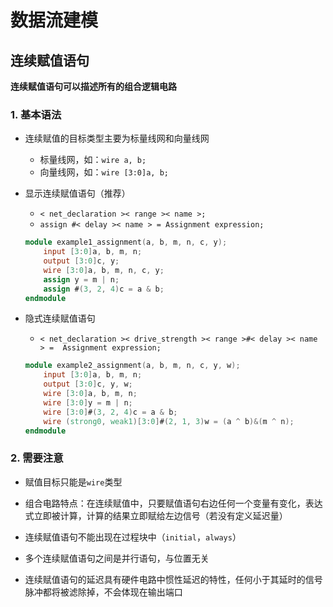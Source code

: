 # 数据流建模

## 连续赋值语句

**连续赋值语句可以描述所有的组合逻辑电路**

### 1. 基本语法

+ 连续赋值的目标类型主要为标量线网和向量线网
  + 标量线网，如：`wire a, b;`
  + 向量线网，如：`wire [3:0]a, b;`

+ 显示连续赋值语句（推荐）

  + `< net_declaration >< range >< name >;`
  + `assign #< delay >< name > = Assignment expression;`

  ```verilog
  module example1_assignment(a, b, m, n, c, y);
      input [3:0]a, b, m, n;
      output [3:0]c, y;
      wire [3:0]a, b, m, n, c, y;
      assign y = m | n;
      assign #(3, 2, 4)c = a & b;
  endmodule
  ```

  

+ 隐式连续赋值语句

  + `< net_declaration >< drive_strength >< range >#< delay >< name > =  Assignment expression;`

  ```verilog
  module example2_assignment(a, b, m, n, c, y, w);
      input [3:0]a, b, m, n;
      output [3:0]c, y, w;
      wire [3:0]a, b, m, n;
      wire [3:0]y = m | n;
      wire [3:0]#(3, 2, 4)c = a & b;
      wire (strong0, weak1)[3:0]#(2, 1, 3)w = (a ^ b)&(m ^ n);
  endmodule
  ```



### 2. 需要注意

+ 赋值目标只能是`wire`类型
+ 组合电路特点：在连续赋值中，只要赋值语句右边任何一个变量有变化，表达式立即被计算，计算的结果立即赋给左边信号（若没有定义延迟量）

+ 连续赋值语句不能出现在过程块中（`initial`，`always`）

+ 多个连续赋值语句之间是并行语句，与位置无关

+ 连续赋值语句的延迟具有硬件电路中惯性延迟的特性，任何小于其延时的信号脉冲都将被滤除掉，不会体现在输出端口

